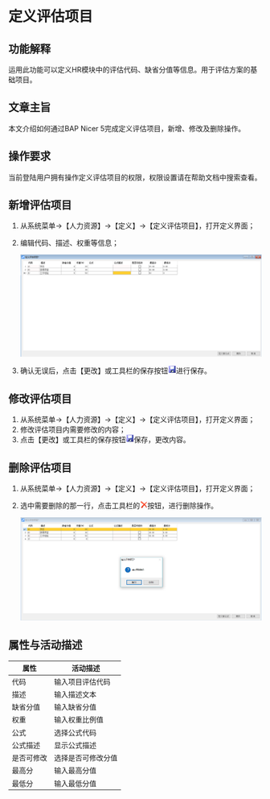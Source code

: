 # 定义评估项目

## 功能解释

运用此功能可以定义HR模块中的评估代码、缺省分值等信息。用于评估方案的基础项目。

## 文章主旨

本文介绍如何通过BAP Nicer 5完成定义评估项目，新增、修改及删除操作。

## 操作要求

当前登陆用户拥有操作定义评估项目的权限，权限设置请在帮助文档中搜索查看。

## 新增评估项目

1. 从系统菜单->【人力资源】->【定义】->【定义评估项目】，打开定义界面； 

2. 编辑代码、描述、权重等信息；

   ![](images/dypgxm1.png)

3. 确认无误后，点击【更改】或工具栏的保存按钮![](images/bcan.png)进行保存。

## 修改评估项目

1. 从系统菜单->【人力资源】->【定义】->【定义评估项目】，打开定义界面；
2. 修改评估项目内需要修改的内容；
3. 点击【更改】或工具栏的保存按钮![](images/bcan.png)保存，更改内容。

## 删除评估项目

1. 从系统菜单->【人力资源】->【定义】->【定义评估项目】，打开定义界面；

2. 选中需要删除的那一行，点击工具栏的![](images/cgdel.png)按钮，进行删除操作。

   ![](images/dypgxm2.png)

## 属性与活动描述

| **属性**   | **活动描述**       |
| ---------- | ------------------ |
| 代码       | 输入项目评估代码   |
| 描述       | 输入描述文本       |
| 缺省分值   | 输入缺省分值       |
| 权重       | 输入权重比例值     |
| 公式       | 选择公式代码       |
| 公式描述   | 显示公式描述       |
| 是否可修改 | 选择是否可修改分值 |
| 最高分     | 输入最高分值       |
| 最低分     | 输入最低分值       |